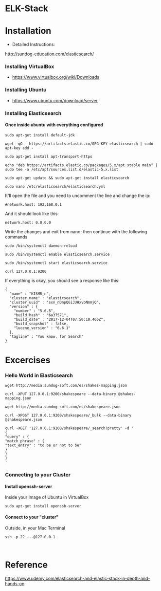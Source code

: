 # ELK-Stack

# Installation

- Detailed Instructions: 

http://sundog-education.com/elasticsearch/

### Installing VirtualBox
- https://www.virtualbox.org/wiki/Downloads

### Installing Ubuntu
- https://www.ubuntu.com/download/server

### Installing Elasticsearch

#### Once inside ubuntu with everything configured
```
sudo apt-get install default-jdk
```
```
wget -qO - https://artifacts.elastic.co/GPG-KEY-elasticsearch | sudo apt-key add -
```
```
sudo apt-get install apt-transport-https
```
```
echo "deb https://artifacts.elastic.co/packages/5.x/apt stable main" | sudo tee -a /etc/apt/sources.list.d/elastic-5.x.list
```
```
sudo apt-get update && sudo apt-get install elasticsearch
```
```
sudo nano /etc/elasticsearch/elasticsearch.yml
```
It'll open the file and you need to uncomment the line and change the ip:
```
#network.host: 192.168.0.1
```
And it should look like this:
```
network.host: 0.0.0.0
```
Write the changes and exit from nano; then continue with the following commands
```
sudo /bin/systemctl daemon-reload
```
```
sudo /bin/systemctl enable elasticsearch.service
```
```
sudo /bin/systemctl start elasticsearch.service
```
```
curl 127.0.0.1:9200
```
If everything is okay, you should see a response like this:
```
{
  "name" : "KISMR_n",
  "cluster_name" : "elasticsearch",
  "cluster_uuid" : "sxn_nDnpQ6i3UHxvbNmmjQ",
  "version" : {
    "number" : "5.6.5",
    "build_hash" : "6a37571",
    "build_date" : "2017-12-04T07:50:10.466Z",
    "build_snapshot" : false,
    "lucene_version" : "6.6.1"
  },
  "tagline" : "You know, for Search"
}
```
# Excercises
### Hello World in Elasticsearch
```
wget http://media.sundog-soft.com/es/shakes-mapping.json
```
```
curl -XPUT 127.0.0.1:9200/shakespeare --data-binary @shakes-mapping.json
```
```
wget http://media.sundog-soft.com/es/shakespeare.json
```
```
curl -XPOST 127.0.0.1:9200/shakespeare/_bulk --data-binary @shakespeare.json
```
```
curl -XGET '127.0.0.1:9200/shakespeare/_search?pretty' -d '
{
"query" : {
"match_phrase" : {
"text_entry" : "to be or not to be"
}
}
}
'
```

### Connecting to your Cluster

#### Install openssh-server
Inside your Image of Ubuntu in VirtualBox
```
sudo apt-get install openssh-server
```
#### Connect to your "cluster"
Outside, in your Mac Terminal
```
ssh -p 22 ---@127.0.0.1
```
```

```
```

```


# Reference
https://www.udemy.com/elasticsearch-and-elastic-stack-in-depth-and-hands-on
